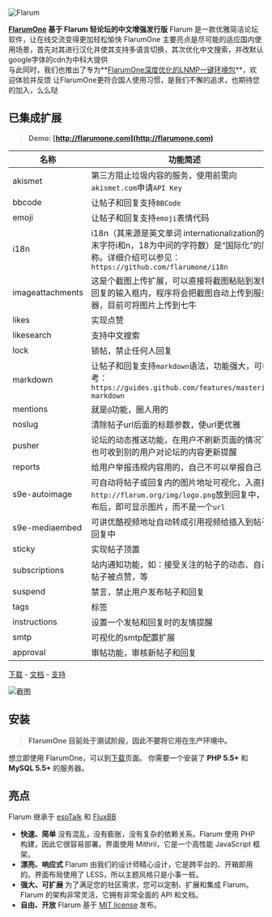 ![Flarum](http://flarum.org/img/logo.png)

**[FlarumOne](http://flarumone.com) 基于 Flarum 轻论坛的中文增强发行版**
Flarum 是一款优雅简洁论坛软件，让在线交流变得更加轻松愉快
FlarumOne 主要亮点是尽可能的适应国内使用场景，首先对其进行汉化并使其支持多语言切换，其次优化中文搜索，并改默认google字体的cdn为中科大提供  
与此同时，我们也推出了专为**[FlarumOne深度优化的LNMP一键环境包](http://flarumone.com)**，欢迎体验并反馈
让FlarumOne更符合国人使用习惯，是我们不懈的追求，也期待您的加入，么么哒

## 已集成扩展

> **Demo: [http://flarumone.com](http://flarumone.com)**

名称 | 功能简述
------------ | -------------
akismet | 第三方阻止垃圾内容的服务，使用前需向`akismet.com`申请`API Key`
bbcode | 让帖子和回复支持`BBCode`
emoji | 让帖子和回复支持`emoji`表情代码
i18n | i18n（其来源是英文单词 internationalization的首末字符i和n，18为中间的字符数）是“国际化”的简称。详细介绍可以参见：`https://github.com/flarumone/i18n`
imageattachments | 这是个截图上传扩展，可以直接将截图粘贴到发帖和回复的输入框内，程序将会把截图自动上传到服务器，目前可将图片上传到七牛
likes | 实现点赞
likesearch | 支持中文搜索
lock | 锁帖，禁止任何人回复
markdown | 让帖子和回复支持`markdown`语法，功能强大，可参考：`https://guides.github.com/features/mastering-markdown`
mentions | 就是`@`功能，圈人用的
noslug | 清除帖子url后面的标题参数，使url更优雅
pusher | 论坛的动态推送功能，在用户不刷新页面的情况下，也可收到别的用户对论坛的内容更新提醒
reports | 给用户举报违规内容用的，自己不可以举报自己
s9e-autoimage | 可自动将帖子或回复内的图片地址可视化，入直接将`http://flarum.org/img/logo.png`放到回复中，发布后，即可显示图片，而不是一个`url`
s9e-mediaembed | 可讲优酷视频地址自动转成引用视频给插入到帖子或回复中
sticky | 实现帖子顶置
subscriptions | 站内通知功能，如：接受关注的帖子的动态、自己的帖子被点赞，等
suspend | 禁言，禁止用户发布帖子和回复
tags | 标签
instructions | 设置一个发帖和回复时的友情提醒
smtp | 可视化的smtp配置扩展
approval | 审帖功能，审核新帖子和回复

[下载](https://github.com/flarumone/flarumone/releases) - [文档](http://php.szlt.net/flarum/index.html) - [支持](http://flarumone.com)

![截图](http://flarum.org/img/screenshot.png)

## 安装
> **FlarumOne 目前处于测试阶段，因此不要将它用在生产环境中。**

想立即使用 FlarumOne，可以到[下载](https://github.com/flarumone/flarumone/releases)页面。
你需要一个安装了 **PHP 5.5+** 和 **MySQL 5.5+** 的服务器。

## 亮点
Flarum 继承于 [esoTalk](http://esotalk.org) 和 [FluxBB](http://fluxbb.org)
- **快速、简单** 没有混乱，没有膨胀，没有复杂的依赖关系。Flarum 使用 PHP 构建，因此它很容易部署。界面使用 Mithril，它是一个高性能 JavaScript 框架。
- **漂亮、响应式** Flarum 由我们的设计师精心设计，它是跨平台的、开箱即用的。界面布局使用了 LESS，所以主题风格只是小事一桩。
- **强大、可扩展** 为了满足您的社区需求，您可以定制、扩展和集成 Flarum。Flarum 的架构非常灵活，它拥有非常全面的 API 和文档。
- **自由、开放** Flarum 基于 [MIT license](https://github.com/flarum/flarum/blob/master/LICENSE) 发布。


